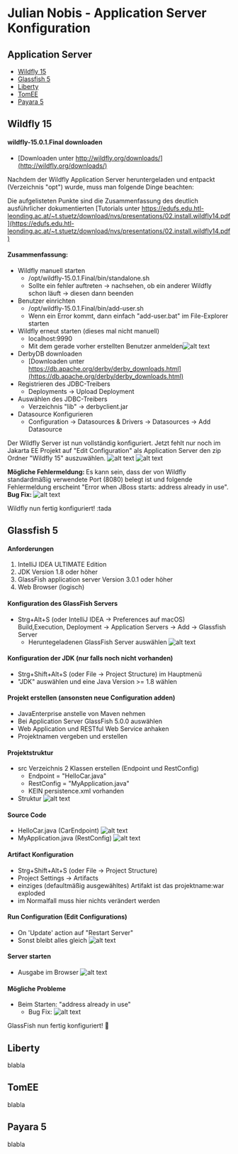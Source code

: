 # Julian Nobis - Application Server Konfiguration

## Application Server

 - [Wildfly 15](#wildfly-15)
 - [Glassfish 5](#glassfish-5)
 - [Liberty](#liberty)
 - [TomEE](#tomee)
 - [Payara 5](#payara-5)

## Wildfly 15 
#### wildfly-15.0.1.Final downloaden
- [Downloaden unter http://wildfly.org/downloads/](http://wildfly.org/downloads/)<br>

Nachdem der Wildfly Application Server heruntergeladen und entpackt (Verzeichnis "opt") wurde, muss man folgende Dinge beachten:

Die aufgelisteten Punkte sind die Zusammenfassung des deutlich ausführlicher dokumentierten [Tutorials unter https://edufs.edu.htl-leonding.ac.at/~t.stuetz/download/nvs/presentations/02.install.wildfly14.pdf](https://edufs.edu.htl-leonding.ac.at/~t.stuetz/download/nvs/presentations/02.install.wildfly14.pdf)

#### Zusammenfassung:
- Wildfly manuell starten
  - /opt/wildfly-15.0.1.Final/bin/standalone.sh
  - Sollte ein fehler auftreten -> nachsehen, ob ein anderer Wildfly schon läuft -> diesen dann beenden
- Benutzer einrichten
  - /opt/wildfly-15.0.1.Final/bin/add-user.sh
  - Wenn ein Error kommt, dann einfach "add-user.bat" im File-Explorer starten
- Wildfly erneut starten (dieses mal nicht manuell)
  - localhost:9990
  - Mit dem gerade vorher erstellten Benutzer anmelden![alt text](images_application_server/04.png)
- DerbyDB downloaden
  - [Downloaden unter https://db.apache.org/derby/derby_downloads.html](https://db.apache.org/derby/derby_downloads.html)
- Registrieren des JDBC-Treibers
  - Deployments -> Upload Deployment
- Auswählen des JDBC-Treibers
  - Verzeichnis "lib" -> derbyclient.jar
- Datasource Konfigurieren
  - Configuration -> Datasources & Drivers -> Datasources -> Add Datasource

Der Wildfly Server ist nun vollständig konfiguriert. Jetzt fehlt nur noch im Jakarta EE Projekt auf "Edit Configuration" als Application Server den zip Ordner "Wildfly 15" auszuwählen.
![alt text](images_application_server/01.png)
![alt text](images_application_server/02.png)

<b>Mögliche Fehlermeldung: </b>Es kann sein, dass der von Wildfly standardmäßig verwendete Port (8080) belegt ist und folgende Fehlermeldung erscheint "Error when JBoss starts: address already in use".<br>
<b>Bug Fix: </b> ![alt text](images_application_server/05.png) 

Wildfly nun fertig konfiguriert! :tada

## Glassfish 5
#### Anforderungen
1. IntelliJ IDEA ULTIMATE Edition
2. JDK Version 1.8 oder höher
3. GlassFish application server Version 3.0.1 oder höher
4. Web Browser (logisch)

#### Konfiguration des GlassFish Servers
- Strg+Alt+S (oder IntelliJ IDEA -> Preferences auf macOS) Build,Execution, Deployment -> Application Servers -> Add -> Glassfish Server<br>
  - Heruntegeladenen GlassFish Server auswählen
![alt text](images_application_server/06.png)

#### Konfiguration der JDK (nur falls noch nicht vorhanden)
- Strg+Shift+Alt+S (oder File -> Project Structure) im Hauptmenü
- "JDK" auswählen und eine Java Version >= 1.8 wählen

#### Projekt erstellen (ansonsten neue Configuration adden)
- JavaEnterprise anstelle von Maven nehmen
- Bei Application Server GlassFish 5.0.0 auswählen
- Web Application und RESTful Web Service anhaken
- Projektnamen vergeben und erstellen

#### Projektstruktur
- src Verzeichnis 2 Klassen erstellen (Endpoint und RestConfig)
  - Endpoint = "HelloCar.java"
  - RestConfig = "MyApplication.java"
  - KEIN persistence.xml vorhanden
-  Struktur
![alt text](images_application_server/11.png)
#### Source Code
- HelloCar.java (CarEndpoint)
![alt text](images_application_server/09.png) 
- MyApplication.java (RestConfig)
![alt text](images_application_server/10.png)

#### Artifact Konfiguration
- Strg+Shift+Alt+S (oder File -> Project Structure)
- Project Settings -> Artifacts
- einziges (defaultmäßig ausgewähltes) Artifakt ist das projektname:war exploded
- im Normalfall muss hier nichts verändert werden 

#### Run Configuration (Edit Configurations)
- On 'Update' action auf "Restart Server"
- Sonst bleibt alles gleich 
![alt text](images_application_server/12.png)

#### Server starten
- Ausgabe im Browser
![alt text](images_application_server/08.png)

#### Mögliche Probleme
- Beim Starten: "address already in use"
  - Bug Fix:
  ![alt text](images_application_server/07.png)

GlassFish nun fertig konfiguriert! :tada:

## Liberty 
blabla

## TomEE
blabla

## Payara 5
blabla
